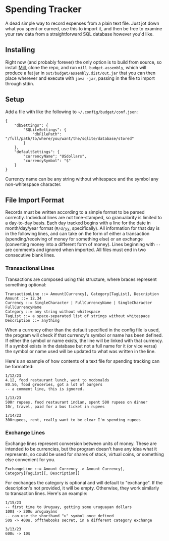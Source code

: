 # Spending Tracker

A dead simple way to record expenses from a plain text file. Just jot down what you spent or earned, use this to import it, and then be free to examine your raw data from a straightforward SQL database however you'd like.

## Installing

Right now (and probably forever) the only option is to build from source, so install [Mill](https://com-lihaoyi.github.io/mill/mill/Intro_to_Mill.html), clone the repo, and run `mill budget.assembly`, which will produce a fat jar in `out/budget/assembly.dist/out.jar` that you can then place wherever and execute with `java -jar`, passing in the file to import through stdin.

## Setup

Add a file with like the following to `~/.config/budget/conf.json`:

```jsonc
{
    "dbSettings": {
        "SQLiteSettings": {
            "dbFilePath": "/full/path/to/where/you/want/the/sqlite/database/stored"
        }
    },
    "defaultSettings": {
        "currencyName": "USdollars",
        "currencySymbol": "$"
    }
}
```

Currency name can be any string without whitespace and the symbol any non-whitespace character.

## File Import Format

Records must be written according to a simple format to be parsed correctly. Individual lines are not time-stamped, so granualarity is limited to a day-to-day basis. Each day tracked begins with a line for the date in month/day/year format (`M/d/yy`, specifically). All information for that day is in the following lines, and can take on the form of either a transaction (spending/receiving of money for something else) or an exchange (converting money into a different form of money). Lines beginning with `--` are comments and ignored when imported. All files must end in two consecutive blank lines.

### Transactional Lines

Transactions are composed using this structure, where braces represent something optional:

```
TransactionLine ::= Amount[Currency], Category[TagList], Description
Amount ::= 12.34
Currency ::= SingleCharacter | FullCurrencyName | SingleCharacter FullCurrencyName
Category ::= any string without whitespace
TagList ::= a space-separated list of strings without whitespace
Description ::= anything
```

When a currency other than the default specified in the config file is used, the program will check if that currency's symbol or name has been defined. If either the symbol or name exists, the line will be linked with that currency. If a symbol exists in the database but not a full name for it (or vice versa) the symbol or name used will be updated to what was written in the line.

Here's an example of how contents of a text file for spending tracking can be formatted:

```
1/12/23
4.12, food restaurant lunch, went to mcdonalds
80.56, food groceries, got a lot of burgers
-- a comment line, this is ignored.

1/13/23
500r rupees, food restaurant indian, spent 500 rupees on dinner
10r, travel, paid for a bus ticket in rupees

1/14/23
300rupees, rent, really want to be clear I'm spending rupees
```

### Exchange Lines

Exchange lines represent conversion between units of money. These are intended to be currencies, but the program doesn't have any idea what it represents, so could be used for shares of stock, virtual coins, or something else convenient for you.

```
ExchangeLine ::= Amount Currency -> Amount Currency[, Category[TagList][, Description]]
```

For exchanges the category is optional and will default to "exchange". If the description's not provided, it will be empty. Otherwise, they work similarly to transaction lines. Here's an example:

```
1/15/23
-- first time to Uruguay, getting some uruguayan dollars
100$ -> 200u uruguayans
-- can use the shorthand "u" symbol once defined
50$ -> 400u, offthebooks secret, in a different category exchange

3/13/23
600u -> 10$
```

